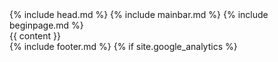 <!DOCTYPE html>
<html lang="{{ site.lang | default: "en-US" }}">
  {% include head.md %}
  <body>
    {% include mainbar.md %}
    {% include beginpage.md %}
    <div class="main-content">
      {{ content }}
    </div>
    {% include footer.md %}
    {% if site.google_analytics %}
      <script type="text/javascript">
        (function(i,s,o,g,r,a,m){i['GoogleAnalyticsObject']=r;i[r]=i[r]||function(){
        (i[r].q=i[r].q||[]).push(arguments)},i[r].l=1*new Date();a=s.createElement(o),
        m=s.getElementsByTagName(o)[0];a.async=1;a.src=g;m.parentNode.insertBefore(a,m)
        })(window,document,'script','//www.google-analytics.com/analytics.js','ga');

        ga('create', '{{ site.google_analytics }}', 'auto');
        ga('send', 'pageview');
      </script>
    {% endif %}
  </body>
</html>
